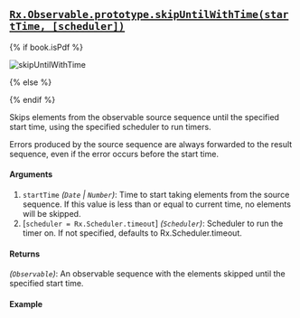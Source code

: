 ## [`Rx.Observable.prototype.skipUntilWithTime(startTime, [scheduler])`](https://github.com/Reactive-Extensions/RxJS/blob/master/src/core/linq/observable/skipuntilwithtime.js)

{% if book.isPdf %}

![skipUntilWithTime](http://reactivex.io/documentation/operators/images/skipUntilWithTime.png)

{% else %}



{% endif %}

Skips elements from the observable source sequence until the specified start time, using the specified scheduler to run timers.

Errors produced by the source sequence are always forwarded to the result sequence, even if the error occurs before the start time.

#### Arguments
1. `startTime` *(`Date` | `Number`)*: Time to start taking elements from the source sequence. If this value is less than or equal to current time, no elements will be skipped.
2. [`scheduler = Rx.Scheduler.timeout`] *(`Scheduler`)*: Scheduler to run the timer on. If not specified, defaults to Rx.Scheduler.timeout.

#### Returns
*(`Observable`)*: An observable sequence with the elements skipped until the specified start time.   

#### Example

[](http://jsbin.com/bifef/1/embed?js,console)
